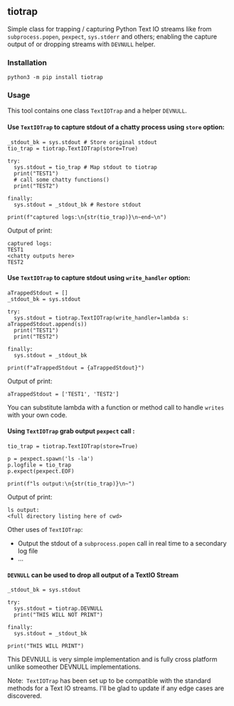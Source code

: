## tiotrap

Simple class for trapping / capturing Python Text IO streams like from `subprocess.popen`, `pexpect`, `sys.stderr` and others; enabling the capture output of or dropping streams with `DEVNULL` helper. 

### Installation

```
python3 -m pip install tiotrap
```


### Usage

This tool contains one class `TextIOTrap` and a helper `DEVNULL`.


#### Use `TextIOTrap` to capture stdout of a chatty process using `store` option:
```python3
_stdout_bk = sys.stdout # Store original stdout
tio_trap = tiotrap.TextIOTrap(store=True)

try:
  sys.stdout = tio_trap # Map stdout to tiotrap
  print("TEST1")
  # call some chatty functions()
  print("TEST2")
  
finally:
  sys.stdout = _stdout_bk # Restore stdout
  
print(f"captured logs:\n{str(tio_trap)}\n~end~\n")
```
Output of print:
```
captured logs:
TEST1
<chatty outputs here>
TEST2
```


#### Use `TextIOTrap` to capture stdout using `write_handler` option:
```python3
aTrappedStdout = []
_stdout_bk = sys.stdout

try:
  sys.stdout = tiotrap.TextIOTrap(write_handler=lambda s: aTrappedStdout.append(s))
  print("TEST1")
  print("TEST2")
  
finally:
  sys.stdout = _stdout_bk
  
print(f"aTrappedStdout = {aTrappedStdout}")
```

Output of print:
```
aTrappedStdout = ['TEST1', 'TEST2']
```
You can substitute lambda with a function or method call to handle `writes` with your own code.



#### Using `TextIOTrap` grab output `pexpect` call :
```python3
tio_trap = tiotrap.TextIOTrap(store=True)

p = pexpect.spawn('ls -la')
p.logfile = tio_trap
p.expect(pexpect.EOF)

print(f"ls output:\n{str(tio_trap)}\n~")
```

Output of print:
```
ls output:
<full directory listing here of cwd>
```

Other uses of `TextIOTrap`:
* Output the stdout of a `subprocess.popen` call in real time to a secondary log file
* ...



#### `DEVNULL` can be used to drop all output of a TextIO Stream
```python3
_stdout_bk = sys.stdout

try:
  sys.stdout = tiotrap.DEVNULL
  print("THIS WILL NOT PRINT")
  
finally:
  sys.stdout = _stdout_bk
  
print("THIS WILL PRINT")
```
This DEVNULL is very simple implementation and is fully cross platform unlike someother DEVNULL implementations.


Note:` TextIOTrap` has been set up to be compatible with the standard methods for a Text IO streams. I'll be glad to update if any edge cases are discovered.

